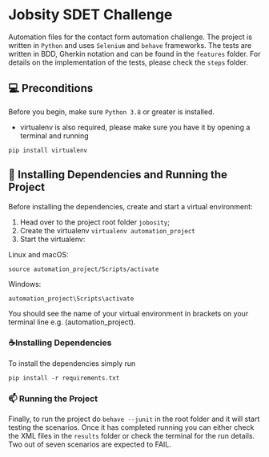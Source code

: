 # Jobsity SDET Challenge
Automation files for the contact form automation challenge. The project is written in `Python` and uses `Selenium` and `behave` frameworks. The tests are written in BDD, Gherkin notation and can be found in the `features` folder. For details on the implementation of the tests, please check the `steps` folder.

## 💻 Preconditions

Before you begin, make sure  `Python 3.8` or greater is installed.
* virtualenv is also required, please make sure you have it by opening a terminal and running
```
pip install virtualenv
```

## 🚀 Installing Dependencies and Running the Project

Before installing the dependencies, create and start a virtual environment:

1. Head over to the project root folder `jobosity`;
2. Create the virtualenv `virtualenv automation_project`
3. Start the virtualenv:
  
Linux and macOS:
```
source automation_project/Scripts/activate
```

Windows:
```
automation_project\Scripts\activate
```
You should see the name of your virtual environment in brackets on your terminal line e.g. (automation_project).

### ☕Installing Dependencies

To install the dependencies simply run

```
pip install -r requirements.txt
```



### 📫 Running the Project
Finally, to run the project do ```behave --junit``` in the root folder and it will start testing the scenarios. Once it has completed running you can either check the XML files in the `results` folder or check the terminal for the run details. Two out of seven scenarios are expected to FAIL.
